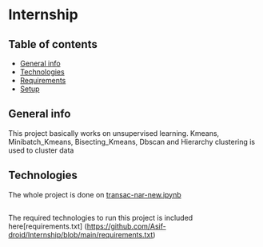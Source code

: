 # Internship

## Table of contents
* [General info](#general-info)
* [Technologies](#technologies)
* [Requirements](#requirements)
* [Setup](#setup)

## General info
This project basically works on unsupervised learning. Kmeans, Minibatch_Kmeans, Bisecting_Kmeans, Dbscan and Hierarchy clustering is used to cluster data
	
## Technologies
The whole project is done on [transac-nar-new.ipynb](https://github.com/Asif-droid/Internship/blob/main/transac-nar-new.ipynb)
##
The required technologies to run this project is included here[requirements.txt] (https://github.com/Asif-droid/Internship/blob/main/requirements.txt)






